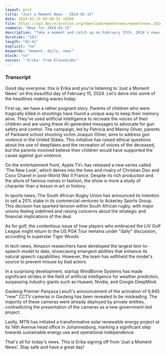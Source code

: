 ```yaml
---
layout: post
title: "Just a Moment News - 2024-02-15"
date: 2024-02-15 08:08:52 +0200
file: https://op3.dev/e/archive.org/download/momentnews/momentnews_2024-02-15.mp3
summary: "News for 2024-02-15"
description: "Take a moment and catch up on February 15th, 2024's news."
duration: "161"
length: "02:41"
explicit: "no"
keywords: "moment, daily, news"
block: "no"
voices: "'Erika' from ElevenLabs"
---
```


### Transcript

Good day everyone, this is Erika and you're listening to 'Just a Moment News' on this beautiful day of February 15, 2024. Let's delve into some of the headlines making waves today.

First up, we have a rather poignant story. Parents of children who were tragically killed in shootings have found a unique way to keep their memory alive. They've used artificial intelligence to recreate the voices of their children and are using these AI-generated messages to advocate for gun safety and control. The campaign, led by Patricia and Manny Oliver, parents of Parkland school shooting victim Joaquin Oliver, aims to address gun violence in the United States. This initiative has raised ethical questions about the use of deepfakes and the recreation of voices of the deceased, but the parents involved believe their children would have supported the cause against gun violence.

On the entertainment front, Apple TV+ has released a new series called 'The New Look', which delves into the lives and rivalry of Christian Dior and Coco Chanel in post-World War II France. Despite its rich production and the allure of famous names in fashion, the show is more a study of character than a lesson in art or history.

In sports news, The South African Rugby Union has announced its intention to sell a 20% stake in its commercial ventures to Ackerley Sports Group. This decision has sparked tension within South African rugby, with major unions feeling sidelined and raising concerns about the strategic and financial implications of the deal.

As for golf, the contentious issue of how players who embraced the LIV Golf League might return to the US PGA Tour remains under "daily" discussion, according to superstar Tiger Woods.

In tech news, Amazon researchers have developed the largest text-to-speech model to date, showcasing emergent abilities that enhance its natural speech capabilities. However, the team has withheld the model's source to prevent misuse by bad actors.

In a surprising development, startup WindBorne Systems has made significant strides in the field of artificial intelligence for weather prediction, surpassing industry giants such as Huawei, Nvidia, and Google DeepMind.

Gauteng Premier Panyaza Lesufi's announcement of the activation of 6,945 "new" CCTV cameras in Gauteng has been revealed to be misleading. The majority of these cameras were already deployed by private entities, contradicting the presentation of the cameras as a new government-led project.

Lastly, MTN has initiated a transformative solar renewable energy project at its 14th Avenue head office in Johannesburg, marking a significant step towards sustainable energy use and operational independence.

That's all for today's news. This is Erika signing off from 'Just a Moment News'. Stay safe and have a great day!
